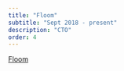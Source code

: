 ```yaml
---
title: "Floom"
subtitle: "Sept 2018 - present"
description: "CTO" 
order: 4
---
```


[Floom](http://www.floom.com)